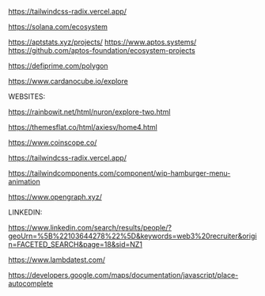https://tailwindcss-radix.vercel.app/

https://solana.com/ecosystem

https://aptstats.xyz/projects/
https://www.aptos.systems/
https://github.com/aptos-foundation/ecosystem-projects

https://defiprime.com/polygon

https://www.cardanocube.io/explore

WEBSITES:

https://rainbowit.net/html/nuron/explore-two.html

https://themesflat.co/html/axiesv/home4.html

https://www.coinscope.co/

https://tailwindcss-radix.vercel.app/

https://tailwindcomponents.com/component/wip-hamburger-menu-animation

https://www.opengraph.xyz/

LINKEDIN:

https://www.linkedin.com/search/results/people/?geoUrn=%5B%22103644278%22%5D&keywords=web3%20recruiter&origin=FACETED_SEARCH&page=18&sid=NZ1

https://www.lambdatest.com/

https://developers.google.com/maps/documentation/javascript/place-autocomplete
